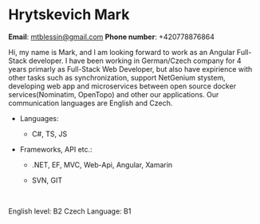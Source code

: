 
# Hrytskevich Mark

  

**Email**: mtblessin@gmail.com
**Phone number**: +420778876864

  

Hi, my name is Mark, and I am looking forward to work as an Angular Full-Stack developer. I have been working in German/Czech company for 4 years primarly as Full-Stack Web Developer, but also have expirience with other tasks such as synchronization, support NetGenium stystem, developing web app and microservices between open source docker services(Nominatim, OpenTopo) and other our applications. Our communication languages are English and Czech.


* Languages:

	* C#, TS, JS

* Frameworks, API etc.:

	* .NET, EF, MVC, Web-Api, Angular, Xamarin

	* SVN, GIT
	<br>

English level: B2
Czech Language: B1